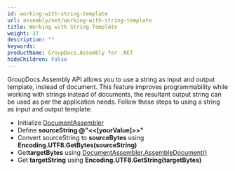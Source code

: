 ```yaml
---
id: working-with-string-template
url: assembly/net/working-with-string-template
title: Working with String Template
weight: 37
description: ""
keywords: 
productName: GroupDocs.Assembly for .NET
hideChildren: False
---
```

GroupDocs.Assembly API allows you to use a string as input and output template, instead of document. This feature improves programmability while working with strings instead of documents, the resultant output string can be used as per the application needs. Follow these steps to using a string as input and output template:

*   Initialize [DocumentAssembler](https://apireference.groupdocs.com/net/assembly/groupdocs.assembly/documentassembler)
*   Define **sourceString @"<<\[yourValue\]>>"**
*   Convert sourceString to **sourceBytes** using **Encoding.UTF8.GetBytes(sourceString)**
*   Get**targetBytes** using [DocumentAssembler.AssembleDocument()](https://apireference.groupdocs.com/net/assembly/groupdocs.assembly/documentassembler/methods/assembledocument/index)
*   Get **targetString** using **Encoding.UTF8.GetString(targetBytes)**
